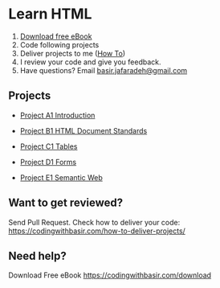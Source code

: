# Learn HTML

1. [Download free eBook](https://codingwithbasir.com/download)
2. Code following projects
3. Deliver projects to me ([How To](https://codingwithbasir.com/how-to-deliver-projects/))
4. I review your code and give you feedback.
5. Have questions? Email [basir.jafaradeh@gmail.com](mailto:basir.jafaradeh@gmail.com)

## Projects

- [Project A1 Introduction ](project-html-a1-introduction)

- [Project B1 HTML Document Standards ](project-html-b1-html-document-standards)

- [Project C1 Tables](project-html-c1-tables)

- [Project D1 Forms](project-html-d1-forms)

- [Project E1 Semantic Web](project-html-e1-semantic-web)

## Want to get reviewed?

Send Pull Request. Check how to deliver your code: https://codingwithbasir.com/how-to-deliver-projects/

## Need help?

Download Free eBook https://codingwithbasir.com/download
